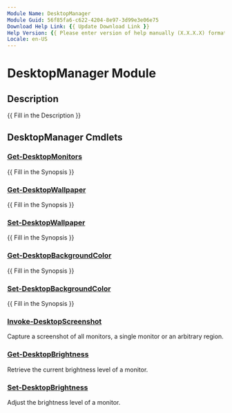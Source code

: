```yaml
---
Module Name: DesktopManager
Module Guid: 56f85fa6-c622-4204-8e97-3d99e3e06e75
Download Help Link: {{ Update Download Link }}
Help Version: {{ Please enter version of help manually (X.X.X.X) format }}
Locale: en-US
---
```


# DesktopManager Module
## Description
{{ Fill in the Description }}

## DesktopManager Cmdlets
### [Get-DesktopMonitors](Get-DesktopMonitors.md)
{{ Fill in the Synopsis }}

### [Get-DesktopWallpaper](Get-DesktopWallpaper.md)
{{ Fill in the Synopsis }}

### [Set-DesktopWallpaper](Set-DesktopWallpaper.md)
{{ Fill in the Synopsis }}

### [Get-DesktopBackgroundColor](Get-DesktopBackgroundColor.md)
{{ Fill in the Synopsis }}

### [Set-DesktopBackgroundColor](Set-DesktopBackgroundColor.md)
{{ Fill in the Synopsis }}

### [Invoke-DesktopScreenshot](Invoke-DesktopScreenshot.md)
Capture a screenshot of all monitors, a single monitor or an arbitrary region.

### [Get-DesktopBrightness](Get-DesktopBrightness.md)
Retrieve the current brightness level of a monitor.

### [Set-DesktopBrightness](Set-DesktopBrightness.md)
Adjust the brightness level of a monitor.



